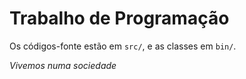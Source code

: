 # Trabalho de Programação

Os códigos-fonte estão em `src/`, e as classes em `bin/`.

_Vivemos numa sociedade_
